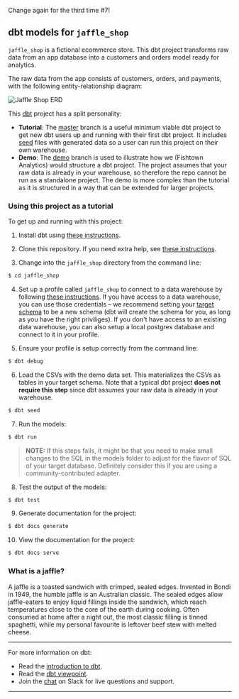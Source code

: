 Change again for the third time #7!

## dbt models for `jaffle_shop`

`jaffle_shop` is a fictional ecommerce store. This dbt project transforms raw
data from an app database into a customers and orders model ready for analytics.

The raw data from the app consists of customers, orders, and payments, with the
following entity-relationship diagram:

![Jaffle Shop ERD](./etc/jaffle_shop_erd.png)

This [dbt](https://www.getdbt.com/) project has a split personality:

- **Tutorial**: The [master](https://github.com/fishtown-analytics/jaffle_shop/tree/master)
  branch is a useful minimum viable dbt project to get new dbt users up and
  running with their first dbt project. It includes [seed](https://docs.getdbt.com/docs/building-a-dbt-project/seeds)
  files with generated data so a user can run this project on their own warehouse.
- **Demo**: The [demo](https://github.com/fishtown-analytics/jaffle_shop/tree/demo/master)
  branch is used to illustrate how we (Fishtown Analytics) would structure a dbt
  project. The project assumes that your raw data is already in your warehouse,
  so therefore the repo cannot be run as a standalone project. The demo is more
  complex than the tutorial as it is structured in a way that can be extended for
  larger projects.

### Using this project as a tutorial

To get up and running with this project:

1. Install dbt using [these instructions](https://docs.getdbt.com/docs/installation).

2. Clone this repository. If you need extra help, see [these instructions](https://docs.getdbt.com/docs/use-an-existing-project).

3. Change into the `jaffle_shop` directory from the command line:

```bash
$ cd jaffle_shop
```

4. Set up a profile called `jaffle_shop` to connect to a data warehouse by
   following [these instructions](https://docs.getdbt.com/docs/configure-your-profile).
   If you have access to a data warehouse, you can use those credentials – we
   recommend setting your [target schema](https://docs.getdbt.com/docs/configure-your-profile#section-populating-your-profile)
   to be a new schema (dbt will create the schema for you, as long as you have
   the right priviliges). If you don't have access to an existing data warehouse,
   you can also setup a local postgres database and connect to it in your profile.

5. Ensure your profile is setup correctly from the command line:

```bash
$ dbt debug
```

6. Load the CSVs with the demo data set. This materializes the CSVs as tables in
   your target schema. Note that a typical dbt project **does not require this
   step** since dbt assumes your raw data is already in your warehouse.

```bash
$ dbt seed
```

7. Run the models:

```bash
$ dbt run
```

> **NOTE:** If this steps fails, it might be that you need to make small changes to the SQL in the models folder to adjust for the flavor of SQL of your target database. Definitely consider this if you are using a community-contributed adapter.

8. Test the output of the models:

```bash
$ dbt test
```

9. Generate documentation for the project:

```bash
$ dbt docs generate
```

10. View the documentation for the project:

```bash
$ dbt docs serve
```

### What is a jaffle?

A jaffle is a toasted sandwich with crimped, sealed edges. Invented in Bondi in 1949, the humble jaffle is an Australian classic. The sealed edges allow jaffle-eaters to enjoy liquid fillings inside the sandwich, which reach temperatures close to the core of the earth during cooking. Often consumed at home after a night out, the most classic filling is tinned spaghetti, while my personal favourite is leftover beef stew with melted cheese.

---

For more information on dbt:

- Read the [introduction to dbt](https://docs.getdbt.com/docs/introduction).
- Read the [dbt viewpoint](https://docs.getdbt.com/docs/about/viewpoint).
- Join the [chat](http://slack.getdbt.com/) on Slack for live questions and support.

---
